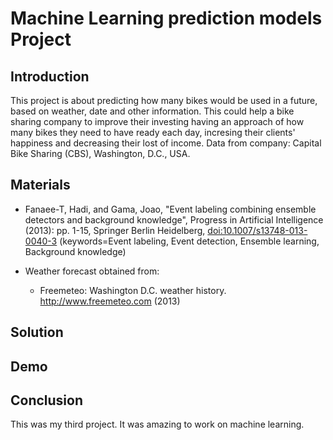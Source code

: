 # Machine Learning prediction models Project

## Introduction
This project is about predicting how many bikes would be used in a future, based on weather, date and other information. This could help a bike sharing company to improve their investing having an approach of how many bikes they need to have ready each day, incresing their clients' happiness and decreasing their lost of income.
Data from company: Capital Bike Sharing (CBS), Washington, D.C., USA.


## Materials

- Fanaee-T, Hadi, and Gama, Joao, "Event labeling combining ensemble detectors and background knowledge", Progress in Artificial Intelligence (2013): pp. 1-15, Springer Berlin Heidelberg, [doi:10.1007/s13748-013-0040-3](http://dx.doi.org/10.1007/s13748-013-0040-3) (keywords=Event labeling, Event detection, Ensemble learning, Background knowledge)


- Weather forecast obtained from:
  - Freemeteo: Washington D.C. weather history. http://www.freemeteo.com (2013)

## Solution


## Demo


## Conclusion
This was my third project. It was amazing to work on machine learning.

